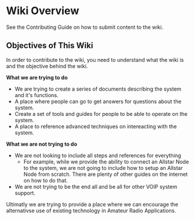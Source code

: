 # Wiki Overview

See the Contributing Guide on how to submit content to the wiki.

## Objectives of This Wiki

In order to contribute to the wiki, you need to understand what the wiki is and the objective behind the wiki.

**What we are trying to do**
* We are trying to create a series of documents describing the system and it's functions.
* A place where people can go to get answers for questions about the system.
* Create a set of tools and guides for people to be able to operate on the system.
* A place to reference advanced techniques on intereacting with the system.

**What we are not trying to do**
* We are not looking to include all steps and references for everything
  * For example, while we provide the ability to connect an Allstar Node to the system, we are not going to include how to setup an Allstar Node from scratch. There are plenty of other guides on the internet on how to do that.
* We are not trying to be the end all and be all for other VOIP system support.

Ultimatly we are trying to provide a place where we can encourage the alternativse use of existing technology in Amateur Radio Applications.